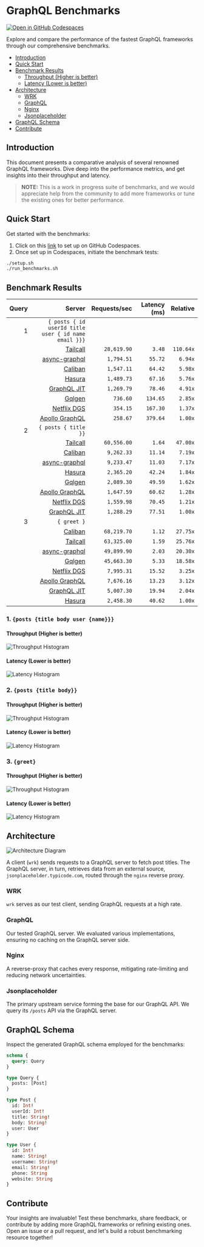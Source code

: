 # GraphQL Benchmarks <!-- omit from toc -->

[![Open in GitHub Codespaces](https://github.com/codespaces/badge.svg)](https://codespaces.new/tailcallhq/graphql-benchmarks)

Explore and compare the performance of the fastest GraphQL frameworks through our comprehensive benchmarks.

- [Introduction](#introduction)
- [Quick Start](#quick-start)
- [Benchmark Results](#benchmark-results)
  - [Throughput (Higher is better)](#throughput-higher-is-better)
  - [Latency (Lower is better)](#latency-lower-is-better)
- [Architecture](#architecture)
  - [WRK](#wrk)
  - [GraphQL](#graphql)
  - [Nginx](#nginx)
  - [Jsonplaceholder](#jsonplaceholder)
- [GraphQL Schema](#graphql-schema)
- [Contribute](#contribute)

[Tailcall]: https://github.com/tailcallhq/tailcall
[Gqlgen]: https://github.com/99designs/gqlgen
[Apollo GraphQL]: https://github.com/apollographql/apollo-server
[Netflix DGS]: https://github.com/netflix/dgs-framework
[Caliban]: https://github.com/ghostdogpr/caliban
[async-graphql]: https://github.com/async-graphql/async-graphql
[Hasura]: https://github.com/hasura/graphql-engine
[GraphQL JIT]: https://github.com/zalando-incubator/graphql-jit

## Introduction

This document presents a comparative analysis of several renowned GraphQL frameworks. Dive deep into the performance metrics, and get insights into their throughput and latency.

> **NOTE:** This is a work in progress suite of benchmarks, and we would appreciate help from the community to add more frameworks or tune the existing ones for better performance.

## Quick Start

Get started with the benchmarks:

1. Click on this [link](https://codespaces.new/tailcallhq/graphql-benchmarks) to set up on GitHub Codespaces.
2. Once set up in Codespaces, initiate the benchmark tests:

```bash
./setup.sh
./run_benchmarks.sh
```

## Benchmark Results

<!-- PERFORMANCE_RESULTS_START -->

| Query | Server | Requests/sec | Latency (ms) | Relative |
|-------:|--------:|--------------:|--------------:|---------:|
| 1 | `{ posts { id userId title user { id name email }}}` |
|| [Tailcall] | `28,619.90` | `3.48` | `110.64x` |
|| [async-graphql] | `1,794.51` | `55.72` | `6.94x` |
|| [Caliban] | `1,547.11` | `64.42` | `5.98x` |
|| [Hasura] | `1,489.73` | `67.16` | `5.76x` |
|| [GraphQL JIT] | `1,269.79` | `78.46` | `4.91x` |
|| [Gqlgen] | `736.60` | `134.65` | `2.85x` |
|| [Netflix DGS] | `354.15` | `167.30` | `1.37x` |
|| [Apollo GraphQL] | `258.67` | `379.64` | `1.00x` |
| 2 | `{ posts { title }}` |
|| [Tailcall] | `60,556.00` | `1.64` | `47.00x` |
|| [Caliban] | `9,262.33` | `11.14` | `7.19x` |
|| [async-graphql] | `9,233.47` | `11.03` | `7.17x` |
|| [Hasura] | `2,365.20` | `42.24` | `1.84x` |
|| [Gqlgen] | `2,089.30` | `49.59` | `1.62x` |
|| [Apollo GraphQL] | `1,647.59` | `60.62` | `1.28x` |
|| [Netflix DGS] | `1,559.98` | `70.45` | `1.21x` |
|| [GraphQL JIT] | `1,288.29` | `77.51` | `1.00x` |
| 3 | `{ greet }` |
|| [Caliban] | `68,219.70` | `1.12` | `27.75x` |
|| [Tailcall] | `63,325.00` | `1.59` | `25.76x` |
|| [async-graphql] | `49,899.90` | `2.03` | `20.30x` |
|| [Gqlgen] | `45,663.30` | `5.33` | `18.58x` |
|| [Netflix DGS] | `7,995.31` | `15.52` | `3.25x` |
|| [Apollo GraphQL] | `7,676.16` | `13.23` | `3.12x` |
|| [GraphQL JIT] | `5,007.30` | `19.94` | `2.04x` |
|| [Hasura] | `2,458.30` | `40.62` | `1.00x` |

<!-- PERFORMANCE_RESULTS_END -->



### 1. `{posts {title body user {name}}}`
#### Throughput (Higher is better)

![Throughput Histogram](assets/req_sec_histogram1.png)

#### Latency (Lower is better)

![Latency Histogram](assets/latency_histogram1.png)

### 2. `{posts {title body}}`
#### Throughput (Higher is better)

![Throughput Histogram](assets/req_sec_histogram2.png)

#### Latency (Lower is better)

![Latency Histogram](assets/latency_histogram2.png)

### 3. `{greet}`
#### Throughput (Higher is better)

![Throughput Histogram](assets/req_sec_histogram3.png)

#### Latency (Lower is better)

![Latency Histogram](assets/latency_histogram3.png)

## Architecture

![Architecture Diagram](assets/architecture.png)

A client (`wrk`) sends requests to a GraphQL server to fetch post titles. The GraphQL server, in turn, retrieves data from an external source, `jsonplaceholder.typicode.com`, routed through the `nginx` reverse proxy.

### WRK

`wrk` serves as our test client, sending GraphQL requests at a high rate.

### GraphQL

Our tested GraphQL server. We evaluated various implementations, ensuring no caching on the GraphQL server side.

### Nginx

A reverse-proxy that caches every response, mitigating rate-limiting and reducing network uncertainties.

### Jsonplaceholder

The primary upstream service forming the base for our GraphQL API. We query its `/posts` API via the GraphQL server.

## GraphQL Schema

Inspect the generated GraphQL schema employed for the benchmarks:

```graphql
schema {
  query: Query
}

type Query {
  posts: [Post]
}

type Post {
  id: Int!
  userId: Int!
  title: String!
  body: String!
  user: User
}

type User {
  id: Int!
  name: String!
  username: String!
  email: String!
  phone: String
  website: String
}
```

## Contribute

Your insights are invaluable! Test these benchmarks, share feedback, or contribute by adding more GraphQL frameworks or refining existing ones. Open an issue or a pull request, and let's build a robust benchmarking resource together!
